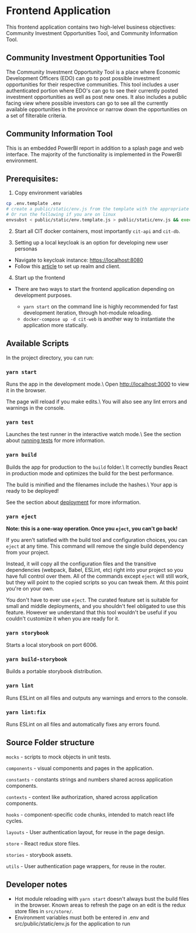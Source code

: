 # Frontend Application

This frontend application contains two high-lelvel business objectives: Community Investment Opportunities Tool, and Community Information Tool.

## Community Investment Opportunities Tool

The Community Investment Opportunity Tool is a place where Economic Development Officers (EDO) can go to post possible investment opportunities for their respective communities. This tool includes a user authenticated portion where EDO's can go to see their currently posted investment opportunities as well as post new ones. It also includes a public facing view where possible investors can go to see all the currently available opportunities in the province or narrow down the opportunities on a set of filterable criteria.

## Community Information Tool

This is an embedded PowerBI report in addition to a splash page and web interface. The majority of the functionality is implemented in the PowerBI environment.

## Prerequisites:

1. Copy environment variables

  ```bash
  cp .env.template .env
  # create a public/static/env.js from the template with the appropriate env variables
  # Or run the following if you are on linux
  envsubst < public/static/env.template.js > public/static/env.js && exec nginx -g 'daemon off;'
  ```

2. Start all CIT docker containers, most importantly `cit-api` and `cit-db`.

3. Setting up a local keycloak is an option for developing new user personas

  - Navigate to keycloak instance: <https://localhost:8080>
  - Follow this [article](https://medium.com/keycloak/keycloak-realm-client-configuration-dfd7c8583489) to set up realm and client.

4. Start up the frontend

  - There are two ways to start the frontend application depending on development purposes.

    - `yarn start` on the command line is highly recommended for fast development iteration, through hot-module reloading.
    - `docker-compose up -d cit-web` is another way to instantiate the application more statically.

## Available Scripts

In the project directory, you can run:

### `yarn start`

Runs the app in the development mode.\ Open <http://localhost:3000> to view it in the browser.

The page will reload if you make edits.\ You will also see any lint errors and warnings in the console.

### `yarn test`

Launches the test runner in the interactive watch mode.\ See the section about [running tests](https://facebook.github.io/create-react-app/docs/running-tests) for more information.

### `yarn build`

Builds the app for production to the `build` folder.\ It correctly bundles React in production mode and optimizes the build for the best performance.

The build is minified and the filenames include the hashes.\ Your app is ready to be deployed!

See the section about [deployment](https://facebook.github.io/create-react-app/docs/deployment) for more information.

### `yarn eject`

**Note: this is a one-way operation. Once you `eject`, you can't go back!**

If you aren't satisfied with the build tool and configuration choices, you can `eject` at any time. This command will remove the single build dependency from your project.

Instead, it will copy all the configuration files and the transitive dependencies (webpack, Babel, ESLint, etc) right into your project so you have full control over them. All of the commands except `eject` will still work, but they will point to the copied scripts so you can tweak them. At this point you're on your own.

You don't have to ever use `eject`. The curated feature set is suitable for small and middle deployments, and you shouldn't feel obligated to use this feature. However we understand that this tool wouldn't be useful if you couldn't customize it when you are ready for it.

### `yarn storybook`

Starts a local storybook on port 6006.

### `yarn build-storybook`

Builds a portable storybook distribution.

### `yarn lint`

Runs ESLint on all files and outputs any warnings and errors to the console.

### `yarn lint:fix`

Runs ESLint on all files and automatically fixes any errors found.

## Source Folder structure

`mocks` - scripts to mock objects in unit tests.

`components` - visual components and pages in the application.

`constants` - constants strings and numbers shared across application components.

`contexts` - context like authorization, shared across application components.

`hooks` - component-specific code chunks, intended to match react life cycles.

`layouts` - User authentication layout, for reuse in the page design.

`store` - React redux store files.

`stories` - storybook assets.

`utils` - User authentication page wrappers, for reuse in the router.

## Developer notes

- Hot module reloading with `yarn start` doesn't always bust the build files in the browser. Known areas to refresh the page on an edit is the redux store files in `src/store/`.
- Environment variables must both be entered in .env and src/public/static/env.js for the application to run
